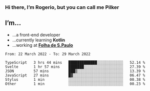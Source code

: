 ### Hi there, I’m Rogerio, but you can call me Pilker

## I’m…
- …a front-end developer
- …currently learning **Kotlin**
- …working at [**Folha de S.Paulo**](https://www.folha.com.br/)

<!--START_SECTION:waka-->

```text
From: 22 March 2022 - To: 29 March 2022

TypeScript   3 hrs 44 mins   █████████████░░░░░░░░░░░░   52.14 %
Svelte       1 hr 57 mins    ███████░░░░░░░░░░░░░░░░░░   27.39 %
JSON         57 mins         ███▒░░░░░░░░░░░░░░░░░░░░░   13.39 %
JavaScript   27 mins         █▓░░░░░░░░░░░░░░░░░░░░░░░   06.47 %
Stylus       1 min           ░░░░░░░░░░░░░░░░░░░░░░░░░   00.38 %
Other        1 min           ░░░░░░░░░░░░░░░░░░░░░░░░░   00.23 %
```

<!--END_SECTION:waka-->
